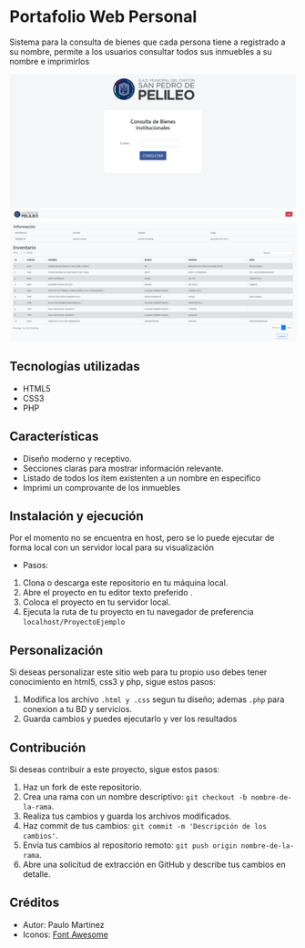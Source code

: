 # Portafolio Web Personal

Sistema para la consulta de bienes que cada persona tiene a registrado a su nombre, permite a los usuarios consultar todos sus inmuebles a su nombre e imprimirlos 

![Captura de pantalla del portafolio web](SM1.jpg)
![Captura de pantalla del portafolio web](SM2.jpg)

## Tecnologías utilizadas

- HTML5
- CSS3
- PHP

## Características

- Diseño moderno y receptivo.
- Secciones claras para mostrar información relevante.
- Listado de todos los item existenten a un nombre en especifico
- Imprimi un comprovante de los inmuebles

## Instalación y ejecución
Por el momento no se encuentra en host, pero se lo puede ejecutar de forma local con un servidor local para su visualización
- Pasos:
1. Clona o descarga este repositorio en tu máquina local.
2. Abre el proyecto en tu editor texto preferido .
3. Coloca el proyecto en tu servidor local.
4. Ejecuta la ruta de tu proyecto en tu navegador de preferencia `localhost/ProyectoEjemplo`

## Personalización

Si deseas personalizar este sitio web para tu propio uso debes tener conocimiento en html5, css3 y php, sigue estos pasos:

1. Modifica los archivo `.html y .css` segun tu diseño; ademas `.php` para conexion a tu BD y servicios.
2. Guarda cambios y puedes ejecutarlo y ver los resultados

## Contribución

Si deseas contribuir a este proyecto, sigue estos pasos:

1. Haz un fork de este repositorio.
2. Crea una rama con un nombre descriptivo: `git checkout -b nombre-de-la-rama`.
3. Realiza tus cambios y guarda los archivos modificados.
4. Haz commit de tus cambios: `git commit -m 'Descripción de los cambios'`.
5. Envía tus cambios al repositorio remoto: `git push origin nombre-de-la-rama`.
6. Abre una solicitud de extracción en GitHub y describe tus cambios en detalle.

## Créditos

- Autor: Paulo Martinez
- Iconos: [Font Awesome](https://fontawesome.com)




